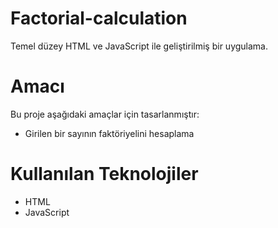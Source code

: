 
# Factorial-calculation
Temel düzey HTML ve JavaScript ile geliştirilmiş bir uygulama.

# Amacı
Bu proje aşağıdaki amaçlar için tasarlanmıştır:
- Girilen bir sayının faktöriyelini hesaplama

# Kullanılan Teknolojiler
- HTML
- JavaScript
